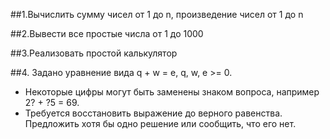 ##1.Вычислить сумму чисел от 1 до n, произведение чисел от 1 до n

##2.Вывести все простые числа от 1 до 1000 

##3.Реализовать простой калькулятор

##4.
 Задано уравнение вида q + w = e, q, w, e >= 0.
*  Некоторые цифры могут быть заменены знаком вопроса, например 2? + ?5 = 69.
* Требуется восстановить выражение до верного равенства. Предложить хотя бы одно решение или сообщить, что его нет.